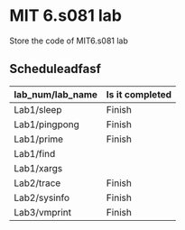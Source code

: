 # MIT 6.s081 lab

Store the code of MIT6.s081 lab


## Scheduleadfasf

| lab_num/lab_name | Is it completed |
| ---------------- | --------------- |
| Lab1/sleep       | Finish          |
| Lab1/pingpong    | Finish          |
| Lab1/prime       | Finish          |
| Lab1/find        |                 |
| Lab1/xargs       |                 |
| Lab2/trace       | Finish          |
| Lab2/sysinfo     | Finish          |
| Lab3/vmprint     | Finish          |